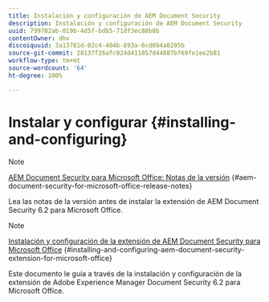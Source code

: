 ```yaml
---
title: Instalación y configuración de AEM Document Security
description: Instalación y configuración de AEM Document Security
uuid: 799702ab-019b-4d5f-bdb5-71df3ec88b8b
contentOwner: dhv
discoiquuid: 3a13781d-02c4-404b-893a-6cd094a0295b
source-git-commit: 28137f26afc024d411857d44887bf69fe1ee2b81
workflow-type: tm+mt
source-wordcount: '64'
ht-degree: 100%

---
```



# Instalar y configurar {#installing-and-configuring}

>[!NOTE]
>
>[AEM Document Security para Microsoft Office: Notas de la versión](../document-security-extension-release-notes.md) {#aem-document-security-for-microsoft-office-release-notes}
>
>Lea las notas de la versión antes de instalar la extensión de AEM Document Security 6.2 para Microsoft Office.

>[!NOTE]
>
>[Instalación y configuración de la extensión de AEM Document Security para Microsoft Office](../installing-configuring-aemdsext.md) {#installing-and-configuring-aem-document-security-extension-for-microsoft-office}
>
>Este documento le guía a través de la instalación y configuración de la extensión de Adobe Experience Manager Document Security 6.2 para Microsoft Office.

